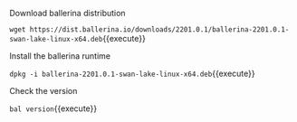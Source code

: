 Download ballerina distribution

`wget https://dist.ballerina.io/downloads/2201.0.1/ballerina-2201.0.1-swan-lake-linux-x64.deb`{{execute}}

Install the ballerina runtime

`dpkg -i ballerina-2201.0.1-swan-lake-linux-x64.deb`{{execute}}

Check the version

`bal version`{{execute}}

